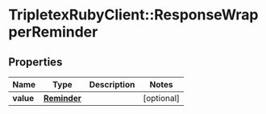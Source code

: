 # TripletexRubyClient::ResponseWrapperReminder

## Properties
Name | Type | Description | Notes
------------ | ------------- | ------------- | -------------
**value** | [**Reminder**](Reminder.md) |  | [optional] 


